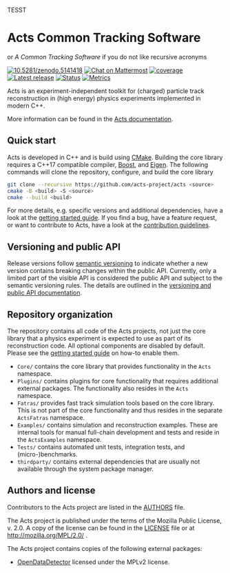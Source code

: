TESST

# Acts Common Tracking Software

or *A Common Tracking Software* if you do not like recursive acronyms

[![10.5281/zenodo.5141418](https://zenodo.org/badge/DOI/10.5281/zenodo.5141418.svg)](https://doi.org/10.5281/zenodo.5141418)
[![Chat on Mattermost](https://badgen.net/badge/chat/on%20mattermost/cyan)](https://mattermost.web.cern.ch/acts/)
[![coverage](https://badgen.net/codecov/c/github/acts-project/acts/main)](https://codecov.io/gh/acts-project/acts/branch/main)
[![Latest release](https://badgen.net/github/release/acts-project/acts)](https://github.com/acts-project/acts/releases)
[![Status](https://badgen.net/github/checks/acts-project/acts/main)](https://github.com/acts-project/acts/actions)
[![Metrics](https://badgen.net/badge/metric/tracker/purple)](https://acts-project.github.io/metrics/)

Acts is an experiment-independent toolkit for (charged) particle track
reconstruction in (high energy) physics experiments implemented in modern C++.

More information can be found in the [Acts documentation](https://acts.readthedocs.io/).

## Quick start

Acts is developed in C++ and is build using [CMake](https://cmake.org). Building
the core library requires a C++17 compatible compiler,
[Boost](http://boost.org), and [Eigen](http://eigen.tuxfamily.org). The
following commands will clone the repository, configure, and build the core
library

```sh
git clone --recursive https://github.com/acts-project/acts <source>
cmake -B <build> -S <source>
cmake --build <build>
```

For more details, e.g. specific versions and additional dependencies, have a
look at the [getting started guide](docs/getting_started.md). If you find a bug,
have a feature request, or want to contribute to Acts, have a look at the
[contribution guidelines](CONTRIBUTING.rst).

## Versioning and public API

Release versions follow [semantic versioning](https://semver.org/spec/v2.0.0.html)
to indicate whether a new version contains breaking changes within the public API.
Currently, only a limited part of the visible API is considered the public API
and subject to the semantic versioning rules. The details are outlined in the
[versioning and public API documentation](docs/versioning.rst).

## Repository organization

The repository contains all code of the Acts projects, not just the core library
that a physics experiment is expected to use as part of its reconstruction code.
All optional components are disabled by default. Please see the
[getting started guide](docs/getting_started.md) on how-to enable them.

-   `Core/` contains the core library that provides functionality in the `Acts`
    namespace.
-   `Plugins/` contains plugins for core functionality that requires
    additional external packages. The functionality also resides in the `Acts`
    namespace.
-   `Fatras/` provides fast track simulation tools based on the core
    library. This is not part of the core functionality and thus resides in the
    separate `ActsFatras` namespace.
-   `Examples/` contains simulation and reconstruction examples. These are
    internal tools for manual full-chain development and tests and reside in
    the `ActsExamples` namespace.
-   `Tests/` contains automated unit tests, integration tests, and
    (micro-)benchmarks.
-   `thirdparty/` contains external dependencies that are usually not available
    through the system package manager.

## Authors and license

Contributors to the Acts project are listed in the [AUTHORS](AUTHORS) file.

The Acts project is published under the terms of the Mozilla Public License, v. 2.0.
A copy of the license can be found in the [LICENSE](LICENSE) file or at
http://mozilla.org/MPL/2.0/ .

The Acts project contains copies of the following external packages:

-   [OpenDataDetector](https://github.com/acts-project/OpenDataDetector)
    licensed under the MPLv2 license.
